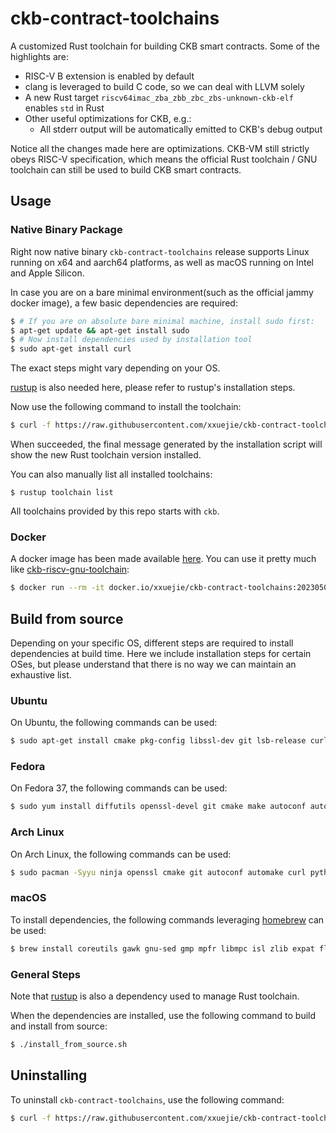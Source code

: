 # ckb-contract-toolchains

A customized Rust toolchain for building CKB smart contracts. Some of the highlights are:

* RISC-V B extension is enabled by default
* clang is leveraged to build C code, so we can deal with LLVM solely
* A new Rust target `riscv64imac_zba_zbb_zbc_zbs-unknown-ckb-elf` enables `std` in Rust
* Other useful optimizations for CKB, e.g.:
    + All stderr output will be automatically emitted to CKB's debug output

Notice all the changes made here are optimizations. CKB-VM still strictly obeys RISC-V specification, which means the official Rust toolchain / GNU toolchain can still be used to build CKB smart contracts.

## Usage

### Native Binary Package

Right now native binary `ckb-contract-toolchains` release supports Linux running on x64 and aarch64 platforms, as well as macOS running on Intel and Apple Silicon.

In case you are on a bare minimal environment(such as the official jammy docker image), a few basic dependencies are required:

```bash
$ # If you are on absolute bare minimal machine, install sudo first:
$ apt-get update && apt-get install sudo
$ # Now install dependencies used by installation tool
$ sudo apt-get install curl
```

The exact steps might vary depending on your OS.

[rustup](https://rustup.rs/) is also needed here, please refer to rustup's installation steps.

Now use the following command to install the toolchain:

```bash
$ curl -f https://raw.githubusercontent.com/xxuejie/ckb-contract-toolchains/main/install.sh | bash
```

When succeeded, the final message generated by the installation script will show the new Rust toolchain version installed.

You can also manually list all installed toolchains:

```
$ rustup toolchain list
```

All toolchains provided by this repo starts with `ckb`.

### Docker

A docker image has been made available [here](https://hub.docker.com/r/xxuejie/ckb-contract-toolchains/tags). You can use it pretty much like [ckb-riscv-gnu-toolchain](https://hub.docker.com/r/nervos/ckb-riscv-gnu-toolchain/tags):

```bash
$ docker run --rm -it docker.io/xxuejie/ckb-contract-toolchains:20230504-1 bash
```

## Build from source

Depending on your specific OS, different steps are required to install dependencies at build time. Here we include installation steps for certain OSes, but please understand that there is no way we can maintain an exhaustive list.

### Ubuntu

On Ubuntu, the following commands can be used:

```bash
$ sudo apt-get install cmake pkg-config libssl-dev git lsb-release curl autoconf automake autotools-dev curl python3 libmpc-dev libmpfr-dev libgmp-dev gawk build-essential bison flex texinfo gperf libtool patchutils bc zlib1g-dev libexpat-dev ninja-build
```

### Fedora

On Fedora 37, the following commands can be used:

```bash
$ sudo yum install diffutils openssl-devel git cmake make autoconf automake python3 libmpc-devel mpfr-devel gmp-devel gawk  bison flex texinfo patchutils gcc gcc-c++ zlib-devel expat-devel ninja-build
```

### Arch Linux

On Arch Linux, the following commands can be used:

```bash
$ sudo pacman -Syyu ninja openssl cmake git autoconf automake curl python3 libmpc mpfr gmp gawk base-devel bison flex texinfo gperf libtool patchutils bc zlib expat
```

### macOS

To install dependencies, the following commands leveraging [homebrew](https://brew.sh/) can be used:

```bash
$ brew install coreutils gawk gnu-sed gmp mpfr libmpc isl zlib expat flock cmake pkg-config ninja openssl texinfo autoconf
```

### General Steps

Note that [rustup](https://rustup.rs/) is also a dependency used to manage Rust toolchain.

When the dependencies are installed, use the following command to build and install from source:

```bash
$ ./install_from_source.sh
```

## Uninstalling

To uninstall `ckb-contract-toolchains`, use the following command:

```bash
$ curl -f https://raw.githubusercontent.com/xxuejie/ckb-contract-toolchains/main/uninstall.sh | bash
```
